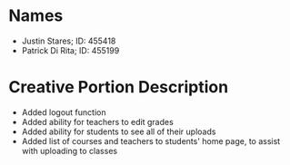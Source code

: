 # Names
* Justin Stares; ID: 455418
* Patrick Di Rita; ID: 455199

# Creative Portion Description
* Added logout function
* Added ability for teachers to edit grades
* Added ability for students to see all of their uploads
* Added list of courses and teachers to students' home page, to assist with uploading to classes